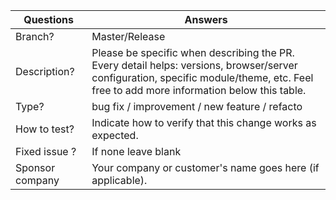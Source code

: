 <!-----------------------------------------------------------------------------
Thank you for contributing to the project!

Please take the time to edit the "Answers" rows below with the necessary information.

------------------------------------------------------------------------------>

| Questions       | Answers
|-----------------| -------------------------------------------------------
| Branch?         | Master/Release
| Description?    | Please be specific when describing the PR. <br> Every detail helps: versions, browser/server configuration, specific module/theme, etc. Feel free to add more information below this table.
| Type?           | bug fix / improvement / new feature / refacto
| How to test?    | Indicate how to verify that this change works as expected.
| Fixed issue ?   | If none leave blank
| Sponsor company | Your company or customer's name goes here (if applicable).